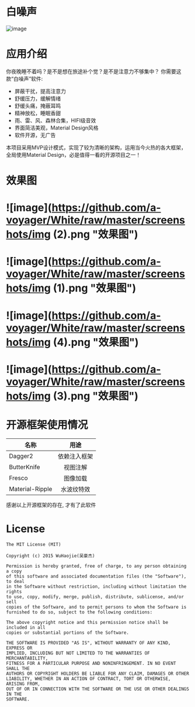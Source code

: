 # 白噪声
![image](https://github.com/a-voyager/White/raw/master/screenshots/icon_512_512.png "效果图")

# 应用介绍
 你夜晚睡不着吗？是不是想在旅途补个觉？是不是注意力不够集中？
 你需要这款“白噪声”软件:
 * 屏蔽干扰，提高注意力
 * 舒缓压力，缓解情绪
 * 舒缓头痛，掩蔽耳鸣
 * 精神放松，睡眠香甜
 * 雨、雷、风、森林合集，HIFI级音效
 * 界面简洁美观，Material Design风格
 * 软件开源，无广告

本项目采用MVP设计模式，实现了较为清晰的架构，运用当今火热的各大框架，全局使用Material Design，必是值得一看的开源项目之一！

# 效果图
# ![image](https://github.com/a-voyager/White/raw/master/screenshots/img (2).png "效果图")

# ![image](https://github.com/a-voyager/White/raw/master/screenshots/img (1).png "效果图")

# ![image](https://github.com/a-voyager/White/raw/master/screenshots/img (4).png "效果图")

# ![image](https://github.com/a-voyager/White/raw/master/screenshots/img (3).png "效果图")



# 开源框架使用情况

|    名称       |  用途         |
| ------------- |:-------------:|
| Dagger2       | 依赖注入框架  |
| ButterKnife   |  视图注解     |
| Fresco        | 图像加载      |
|Material-Ripple| 水波纹特效    |

感谢以上开源框架的存在, 才有了此软件

# License
    The MIT License (MIT)

    Copyright (c) 2015 WuHaojie(吴豪杰)

    Permission is hereby granted, free of charge, to any person obtaining a copy
    of this software and associated documentation files (the "Software"), to deal
    in the Software without restriction, including without limitation the rights
    to use, copy, modify, merge, publish, distribute, sublicense, and/or sell
    copies of the Software, and to permit persons to whom the Software is
    furnished to do so, subject to the following conditions:

    The above copyright notice and this permission notice shall be included in all
    copies or substantial portions of the Software.

    THE SOFTWARE IS PROVIDED "AS IS", WITHOUT WARRANTY OF ANY KIND, EXPRESS OR
    IMPLIED, INCLUDING BUT NOT LIMITED TO THE WARRANTIES OF MERCHANTABILITY,
    FITNESS FOR A PARTICULAR PURPOSE AND NONINFRINGEMENT. IN NO EVENT SHALL THE
    AUTHORS OR COPYRIGHT HOLDERS BE LIABLE FOR ANY CLAIM, DAMAGES OR OTHER
    LIABILITY, WHETHER IN AN ACTION OF CONTRACT, TORT OR OTHERWISE, ARISING FROM,
    OUT OF OR IN CONNECTION WITH THE SOFTWARE OR THE USE OR OTHER DEALINGS IN THE
    SOFTWARE.
